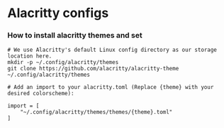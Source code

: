# Alacritty configs


### How to install alacritty themes and set
```
# We use Alacritty's default Linux config directory as our storage location here.
mkdir -p ~/.config/alacritty/themes
git clone https://github.com/alacritty/alacritty-theme ~/.config/alacritty/themes

# Add an import to your alacritty.toml (Replace {theme} with your desired colorscheme):

import = [
    "~/.config/alacritty/themes/themes/{theme}.toml"
]
```
